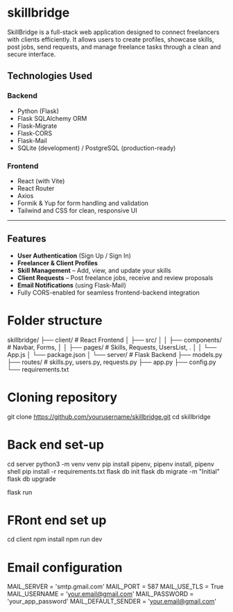 # skillbridge

SkillBridge is a full-stack web application designed to connect freelancers with clients efficiently. It allows users to create profiles, showcase skills, post jobs, send requests, and manage freelance tasks through a clean and secure interface.

##  Technologies Used

### Backend
- Python  (Flask)
- Flask SQLAlchemy ORM
- Flask-Migrate
- Flask-CORS
- Flask-Mail
- SQLite (development) / PostgreSQL (production-ready)

### Frontend
- React  (with Vite)
- React Router
- Axios
- Formik & Yup for form handling and validation
- Tailwind and CSS for clean, responsive UI

---


##  Features

-  **User Authentication** (Sign Up / Sign In)
-  **Freelancer & Client Profiles**
-  **Skill Management** – Add, view, and update your skills
-  **Client Requests** – Post freelance jobs, receive and review proposals
-  **Email Notifications** (using Flask-Mail)
-  Fully CORS-enabled for seamless frontend-backend integration

 
 # Folder structure
 skillbridge/
├── client/                  # React Frontend
│   ├── src/
│   │   ├── components/      # Navbar, Forms, 
│   │   ├── pages/           # Skills, Requests, UsersList, .
│   │   └── App.js
│   └── package.json
│
└── server/                  # Flask Backend
    ├── models.py
    ├── routes/              # skills.py, users.py, requests.py
    ├── app.py
    ├── config.py
    └── requirements.txt

# Cloning repository
git clone https://github.com/yourusername/skillbridge.git
cd skillbridge


# Back end set-up
cd server
python3 -m venv venv
pip install pipenv, pipenv install, 
pipenv shell
pip install -r requirements.txt
flask db init
flask db migrate -m "Initial"
flask db upgrade

flask run

# FRont end set up
cd client
npm install
npm run dev


# Email configuration
MAIL_SERVER = 'smtp.gmail.com'
MAIL_PORT = 587
MAIL_USE_TLS = True
MAIL_USERNAME = 'your.email@gmail.com'
MAIL_PASSWORD = 'your_app_password'
MAIL_DEFAULT_SENDER = 'your.email@gmail.com'

#